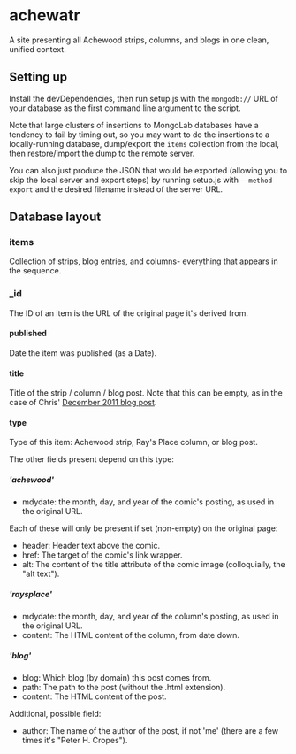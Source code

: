 # achewatr #

A site presenting all Achewood strips, columns, and blogs in one clean, unified context.

## Setting up

Install the devDependencies, then run setup.js with the `mongodb://` URL of your database as the first command line argument to the script.

Note that large clusters of insertions to MongoLab databases have a tendency to fail by timing out, so you may want to do the insertions to a locally-running database, dump/export the `items` collection from the local, then restore/import the dump to the remote server.

You can also just produce the JSON that would be exported (allowing you to skip the local server and export steps) by running setup.js with `--method export` and the desired filename instead of the server URL.

## Database layout

### items

Collection of strips, blog entries, and columns- everything that appears in the sequence.

### _id

The ID of an item is the URL of the original page it's derived from.

#### published

Date the item was published (as a Date).

#### title

Title of the strip / column / blog post. Note that this can be empty, as in the case of Chris' [December 2011 blog post](http://chrisonstad.blogspot.com/2011/12/normal-0-false-false-false-en-us-x-none.html).

#### type

Type of this item: Achewood strip, Ray's Place column, or blog post.

The other fields present depend on this type:

##### 'achewood'

- mdydate: the month, day, and year of the comic's posting, as used in the original URL.

Each of these will only be present if set (non-empty) on the original page:

- header: Header text above the comic.
- href: The target of the comic's link wrapper.
- alt: The content of the title attribute of the comic image (colloquially, the "alt text").

##### 'raysplace'

- mdydate: the month, day, and year of the column's posting, as used in the original URL.
- content: The HTML content of the column, from date down.

##### 'blog'

- blog: Which blog (by domain) this post comes from.
- path: The path to the post (without the .html extension).
- content: The HTML content of the post.

Additional, possible field:

- author: The name of the author of the post, if not 'me' (there are a few times it's "Peter H. Cropes").

